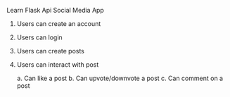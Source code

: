 Learn Flask Api
Social Media App
1. Users can create an account
2. Users can login
3. Users can create posts
4. Users can interact with post

    a. Can like a post
    b. Can upvote/downvote a post
    c. Can comment on a post
